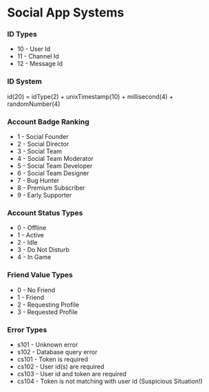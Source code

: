 # Social App Systems

### ID Types
+ 10 - User Id
+ 11 - Channel Id
+ 12 - Message Id

### ID System
id(20) = idType(2) + unixTimestamp(10) + millisecond(4) + randomNumber(4)

### Account Badge Ranking
+ 1 - Social Founder
+ 2 - Social Director
+ 3 - Social Team
+ 4 - Social Team Moderator
+ 5 - Social Team Developer
+ 6 - Social Team Designer
+ 7 - Bug Hunter
+ 8 - Premium Subscriber
+ 9 - Early Supporter

### Account Status Types
+ 0 - Offline
+ 1 - Active
+ 2 - Idle
+ 3 - Do Not Disturb
+ 4 - In Game

### Friend Value Types
+ 0 - No Friend
+ 1 - Friend
+ 2 - Requesting Profile
+ 3 - Requested Profile

### Error Types
+ s101 - Unknown error
+ s102 - Database query error
+ cs101 - Token is required
+ cs102 - User id(s) are required
+ cs103 - User id and token are required
+ cs104 - Token is not matching with user id (Suspicious Situation!)
